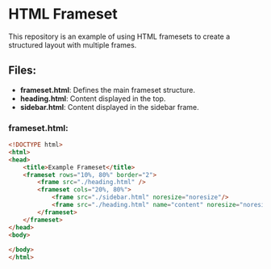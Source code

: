 # HTML Frameset 

This repository is an example of using HTML framesets to create a structured layout with multiple frames.

## Files:

- **frameset.html**: Defines the main frameset structure.
- **heading.html**: Content displayed in the top.
- **sidebar.html**: Content displayed in the sidebar frame.

### frameset.html:

```html
<!DOCTYPE html>
<html>
<head>
    <title>Example Frameset</title>
    <frameset rows="10%, 80%" border="2">
        <frame src="./heading.html" />
        <frameset cols="20%, 80%">
            <frame src="./sidebar.html" noresize="noresize"/>
            <frame src="./heading.html" name="content" noresize="noresize"/>
        </frameset> 
    </frameset>
</head>
<body>
   
</body>
</html>
